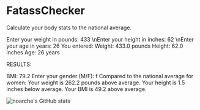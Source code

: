 # FatassChecker
Calculate your body stats to the national average.



Enter your weight in pounds: 433
\nEnter your height in inches: 62
\nEnter your age in years: 26
You entered:
Weight: 433.0 pounds
Height: 62.0 inches
Age: 26 years

RESULTS:


BMI: 79.2
Enter your gender (M/F): f
Compared to the national average for women:
Your weight is 262.2 pounds above average.
Your height is 1.5 inches below average.
Your BMI is 49.2 above average.


![noarche's GitHub stats](https://github-readme-stats.vercel.app/api?username=noarche&show_icons=true&theme=transparent)

